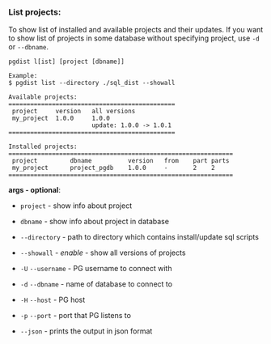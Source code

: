 ### List projects:

To show list of installed and available projects and their updates. If you want to show list of projects in some database without specifying project, use `-d` or `--dbname`.

```
pgdist l[ist] [project [dbname]]

Example:
$ pgdist list --directory ./sql_dist --showall

Available projects:
==============================================
 project     version   all versions
 my_project  1.0.0     1.0.0
                       update: 1.0.0 -> 1.0.1
==============================================

Installed projects:
==============================================================
 project         dbname          version   from    part parts
 my_project      project_pgdb    1.0.0     -       2    2
==============================================================
```

**args - optional**:

- `project` - show info about project

- `dbname` - show info about project in database

- `--directory` - path to directory which contains install/update sql scripts

- `--showall` - *enable* - show all versions of projects

- `-U` `--username` - PG username to connect with

- `-d` `--dbname` - name of database to connect to

- `-H` `--host` - PG host

- `-p` `--port` - port that PG listens to

- `--json` - prints the output in json format 
